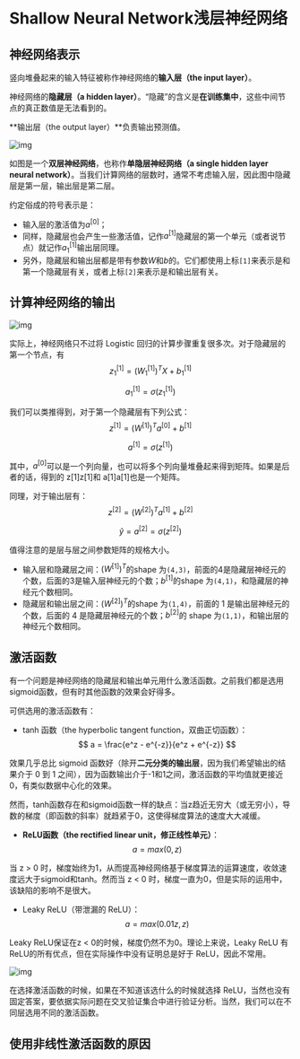 # Shallow Neural Network浅层神经网络

## 神经网络表示

竖向堆叠起来的输入特征被称作神经网络的**输入层（the input layer）**。

神经网络的**隐藏层（a hidden layer）**。“隐藏”的含义是**在训练集中**，这些中间节点的真正数值是无法看到的。

**输出层（the output layer）**负责输出预测值。

![img](https://raw.githubusercontent.com/bighuang624/Andrew-Ng-Deep-Learning-notes/master/docs/Neural_Networks_and_Deep_Learning/single_hidden_layer_neural_network.png)

如图是一个**双层神经网络**，也称作**单隐层神经网络（a single hidden layer neural network）**。当我们计算网络的层数时，通常不考虑输入层，因此图中隐藏层是第一层，输出层是第二层。

约定俗成的符号表示是：

- 输入层的激活值为$a^{[0]}$；
- 同样，隐藏层也会产生一些激活值，记作$a^{[1]}$隐藏层的第一个单元（或者说节点）就记作$a^{[1]}_1$输出层同理。
- 另外，隐藏层和输出层都是带有参数$W$和$b$的。它们都使用上标`[1]`来表示是和第一个隐藏层有关，或者上标`[2]`来表示是和输出层有关。

## 计算神经网络的输出

![img](https://raw.githubusercontent.com/bighuang624/Andrew-Ng-Deep-Learning-notes/master/docs/Neural_Networks_and_Deep_Learning/neural_network_like_logistic.png)

实际上，神经网络只不过将 Logistic 回归的计算步骤重复很多次。对于隐藏层的第一个节点，有
$$
z _1^{[1]} = (W _1^{[1]})^TX+b _1^{[1]}
$$

$$
a _1^{[1]} = \sigma(z _1^{[1]})
$$

我们可以类推得到，对于第一个隐藏层有下列公式：
$$
z^{[1]} = (W^{[1]})^Ta^{[0]}+b^{[1]}
$$

$$
a^{[1]} = \sigma(z^{[1]})
$$

其中，$a^{[0]}$可以是一个列向量，也可以将多个列向量堆叠起来得到矩阵。如果是后者的话，得到的 z[1]z[1]和 a[1]a[1]也是一个矩阵。

同理，对于输出层有：
$$
z^{[2]} = (W^{[2]})^Ta^{[1]}+b^{[2]}
$$

$$
\hat{y} = a^{[2]} = \sigma(z^{[2]})
$$

值得注意的是层与层之间参数矩阵的规格大小。

- 输入层和隐藏层之间：${(W^{[1]})}^T$的shape 为`(4,3)`，前面的4是隐藏层神经元的个数，后面的3是输入层神经元的个数；$b^{[1]}$的shape 为`(4,1)`，和隐藏层的神经元个数相同。
- 隐藏层和输出层之间：${(W^{[2]})}^T$的shape 为`(1,4)`，前面的 1 是输出层神经元的个数，后面的 4 是隐藏层神经元的个数；$b^{[2]}$的 shape 为`(1,1)`，和输出层的神经元个数相同。

## 激活函数

有一个问题是神经网络的隐藏层和输出单元用什么激活函数。之前我们都是选用sigmoid函数，但有时其他函数的效果会好得多。

可供选用的激活函数有：

* tanh 函数（the hyperbolic tangent function，双曲正切函数）：
  $$
  a = \frac{e^z - e^{-z}}{e^z + e^{-z}}
  $$

效果几乎总比 sigmoid 函数好（除开**二元分类的输出层**，因为我们希望输出的结果介于 0 到 1 之间），因为函数输出介于-1和1之间，激活函数的平均值就更接近0，有类似数据中心化的效果。

然而，tanh函数存在和sigmoid函数一样的缺点：当z趋近无穷大（或无穷小），导数的梯度（即函数的斜率）就趋紧于0，这使得梯度算法的速度大大减缓。

* **ReLU函数（the rectified linear unit，修正线性单元）**：
  $$
  a=max(0,z)
  $$

当 z > 0 时，梯度始终为1，从而提高神经网络基于梯度算法的运算速度，收敛速度远大于sigmoid和tanh。然而当 z < 0 时，梯度一直为0，但是实际的运用中，该缺陷的影响不是很大。

* Leaky ReLU（带泄漏的 ReLU）：
  $$
  a=max(0.01z,z)
  $$

Leaky ReLU保证在z < 0的时候，梯度仍然不为0。理论上来说，Leaky ReLU 有ReLU的所有优点，但在实际操作中没有证明总是好于 ReLU，因此不常用。

![img](https://raw.githubusercontent.com/bighuang624/Andrew-Ng-Deep-Learning-notes/master/docs/Neural_Networks_and_Deep_Learning/The_activation_function.png)

在选择激活函数的时候，如果在不知道该选什么的时候就选择 ReLU，当然也没有固定答案，要依据实际问题在交叉验证集合中进行验证分析。当然，我们可以在不同层选用不同的激活函数。

## 使用非线性激活函数的原因

